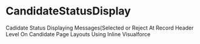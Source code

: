 # CandidateStatusDisplay
Cadidate Status Displaying Messages(Selected or Reject At Record Header Level On Candidate Page Layouts Using Inline Visualforce
